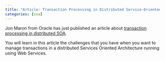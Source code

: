 ```yaml
---
title: "Article: Transaction Processing in Distributed Service-Oriented Applications"
categories: [soa]
---
```

Jon Maron from Oracle has just published an article about [transaction processing in distributed SOA](http://www.informit.com/articles/article.asp?p=351607).

You will learn in this article the challenges that you have when you want to manage transactions in a distributed Services Oriented Architecture running using Web Services.

